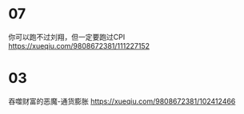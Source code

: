 
# 07

你可以跑不过刘翔，但一定要跑过CPI https://xueqiu.com/9808672381/111227152

# 03

吞噬财富的恶魔-通货膨胀 https://xueqiu.com/9808672381/102412466
